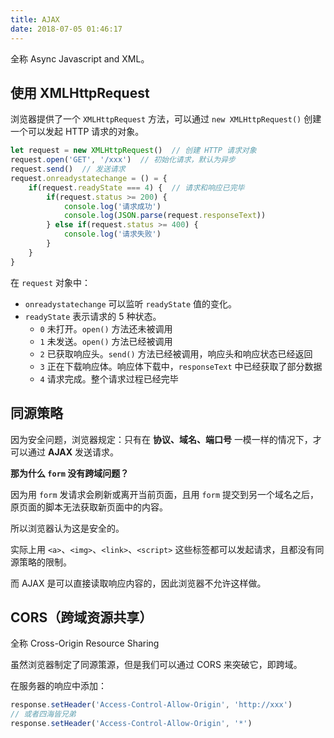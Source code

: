 ```yaml
---
title: AJAX
date: 2018-07-05 01:46:17
---
```


全称 Async Javascript and XML。

## 使用 XMLHttpRequest

浏览器提供了一个 `XMLHttpRequest` 方法，可以通过 `new XMLHttpRequest()` 创建一个可以发起 HTTP 请求的对象。

```javascript
let request = new XMLHttpRequest()  // 创建 HTTP 请求对象
request.open('GET', '/xxx')  // 初始化请求，默认为异步
request.send()  // 发送请求
request.onreadystatechange = () = {
    if(request.readyState === 4) {  // 请求和响应已完毕
        if(request.status >= 200) {
            console.log('请求成功')
            console.log(JSON.parse(request.responseText))
        } else if(request.status >= 400) {
            console.log('请求失败')
        }
    }
}
```

在 `request` 对象中：

- `onreadystatechange` 可以监听 `readyState` 值的变化。
- `readyState` 表示请求的 5 种状态。
    - `0` 未打开。`open()` 方法还未被调用
    - `1` 未发送。`open()` 方法已经被调用
    - `2` 已获取响应头。`send()` 方法已经被调用，响应头和响应状态已经返回
    - `3` 正在下载响应体。响应体下载中，`responseText` 中已经获取了部分数据
    - `4` 请求完成。整个请求过程已经完毕


## 同源策略

因为安全问题，浏览器规定：只有在 **协议、域名、端口号** 一模一样的情况下，才可以通过 **AJAX** 发送请求。

**那为什么 `form` 没有跨域问题？**

因为用 `form` 发请求会刷新或离开当前页面，且用 `form` 提交到另一个域名之后，原页面的脚本无法获取新页面中的内容。

所以浏览器认为这是安全的。

实际上用 `<a>`、`<img>`、`<link>`、`<script>` 这些标签都可以发起请求，且都没有同源策略的限制。

而 AJAX 是可以直接读取响应内容的，因此浏览器不允许这样做。


## CORS（跨域资源共享）

全称 Cross-Origin Resource Sharing

虽然浏览器制定了同源策源，但是我们可以通过 CORS 来突破它，即跨域。

在服务器的响应中添加：

```javascript
response.setHeader('Access-Control-Allow-Origin', 'http://xxx')
// 或者四海皆兄弟
response.setHeader('Access-Control-Allow-Origin', '*')
```